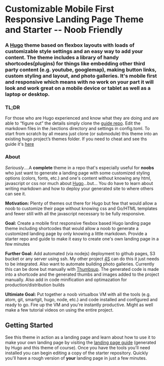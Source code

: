 # Customizable Mobile First Responsive Landing Page Theme and Starter -- Noob Friendly

### A [Hugo](http://gohugo.io) theme based on flexbox layouts with loads of customizable style settings and an easy way to add your content.  The theme includes a library of handy shortcodes(plugins) for things like embedding other third party content (e.g. youtube, googlemap), making button links, custom styling and layout, and photo galleries.  It's mobile first and responsive which means with no work on your part it will look and work great on a mobile device or tablet as well as a laptop or desktop.

### TL;DR

For those who are Hugo experienced and know what they are doing and are able to “figure out” the details simply clone the [guide repo](https://dkebler.github.io/landingpage-guide). Edit the markdown files in the /sections directory and settings in config.toml. To start from scratch by all means just clone (or submodule) this theme into an existing hugo project’s themes folder.  If you need to cheat and see ths guide it's [here](https://dkebler.github.io/landingpage-guide/#tldr)

### About

*Seriously*....A **complete** theme in a repo that's especially useful for **noobs** who just want to generate a landing page with some customized styling options (colors, fonts, etc.) and one's content without knowing any html, javascript or css nor much about [Hugo](http://gohugo.io)...but...  You do have to learn about writing markdown and how to deploy your generated site to where others can see it.

**Motivation:** Plenty of themes out there for Hugo but few that would allow a noob to customize their page without knowing css and Go/HTML templates and fewer still with all the javascript necessary to be fully responsive.

**Goal:** Create a mobile first responsive flexbox based Hugo landing page theme including shortcodes that would allow a noob to generate a customized landing page by only knowing a little markdown.  Provide a starter repo and guide to make it easy to create one's own landing page in a few minutes

**Further Goal:** Add automated (via nodejs) deployment to github pages, S3 bucket or any server using ssh.  My other project [4S](https://github.com/dkebler/4S) can do this it just needs to be integrated.  Also want to automate building photo galleries.  Currently this can be done but manually with [Thumbsup](https://github.com/thumbsup/thumbsup).  The generated code is made into a shortcode and the generated thumbs and images added to the project manually.  Also add in code minification and optimazation for production/distribution builds

**Ultimiate Goal:** Put together a noob virtualbox VM with all the tools (e.g. atom, git, smartgit, hugo, node, etc.) and code installed and configured and ready to go. Fire up the VM and you're instantly productive.  Might as well make a few tutorial videos on using the entire project.

## Getting Started

See this theme in action as a landing page and learn about how to use it to make your own landing page by visiting the [landing page guide](https://dkebler.github.io/landingpage-guide/) (generated by Hugo and this theme of course).  Once you have the tools you'll need installed you can begin editing a copy of the starter repository.  Quickly you'll have a rough version of **your** landing page in just a few minutes.
